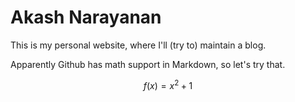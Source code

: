 # Akash Narayanan

This is my personal website, where I'll (try to) maintain a blog.

Apparently Github has math support in Markdown, so let's try that.

$$
f(x) = x^2 + 1
$$
